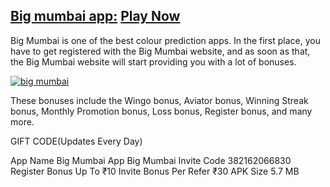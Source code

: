 ## [Big mumbai app:](https://bigmumbai.life/#/register?invitationCode=382162066830) [Play Now](https://bigmumbai.life/#/register?invitationCode=382162066830)

Big Mumbai is one of the best colour prediction apps. In the first place, you have to get registered with the Big Mumbai website, and as soon as that, the Big Mumbai website will start providing you with a lot of bonuses.

[![big mumbai](https://github.com/user-attachments/assets/ebd47848-e678-45ef-8ce6-546494ec3136)](https://www.bigmumbai.mobi/)

These bonuses include the Wingo bonus, Aviator bonus, Winning Streak bonus, Monthly Promotion bonus, Loss bonus, Register bonus, and many more.

GIFT CODE(Updates Every Day)


App Name	Big Mumbai App
Big Mumbai Invite Code	382162066830
Register Bonus	Up To ₹10
Invite Bonus	Per Refer ₹30
APK Size	5.7 MB



